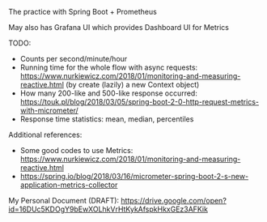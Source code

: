 The practice with Spring Boot + Prometheus

May also has Grafana UI which provides Dashboard UI for Metrics

TODO:
+ Counts per second/minute/hour
+ Running time for the whole flow with async requests: https://www.nurkiewicz.com/2018/01/monitoring-and-measuring-reactive.html (by create (lazily) a new Context object)
+ How many 200-like and 500-like response occurred: https://touk.pl/blog/2018/03/05/spring-boot-2-0-http-request-metrics-with-micrometer/
+ Response time statistics: mean, median, percentiles

Additional references:
+ Some good codes to use Metrics: https://www.nurkiewicz.com/2018/01/monitoring-and-measuring-reactive.html
+ https://spring.io/blog/2018/03/16/micrometer-spring-boot-2-s-new-application-metrics-collector

My Personal Document (DRAFT): https://drive.google.com/open?id=16DUc5KDOgY9bEwXOLhkVrHtKykAfspkHkxGEz3AFKik

